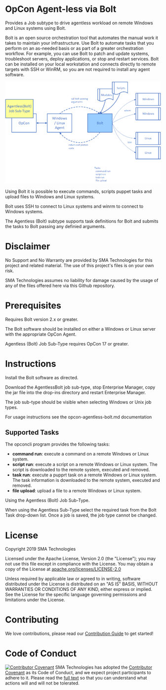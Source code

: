 # OpCon Agent-less via Bolt
Provides a Job subtype to drive agentless workload on remote Windows and Linux systems using Bolt.

Bolt is an open source orchestration tool that automates the manual work it takes to maintain your infrastructure. Use Bolt to automate tasks that you perform on an as-needed basis or as part of a greater orchestration workflow. For example, you can use Bolt to patch and update systems, troubleshoot servers, deploy applications, or stop and restart services. Bolt can be installed on your local workstation and connects directly to remote targets with SSH or WinRM, so you are not required to install any agent software.

![diagrm](/docs/images/Connectors_overview.png)

Using Bolt it is possible to execute commands, scripts puppet tasks and upload files to Windows and Linux systems. 

Bolt uses SSH to connect to Linux systems and winrm to connect to Windows systems.

The Agentless (Bolt) subtype supports task definitions for Bolt and submits the tasks to Bolt passing any definied arguments. 

# Disclaimer
No Support and No Warranty are provided by SMA Technologies for this project and related material. The use of this project's files is on your own risk.

SMA Technologies assumes no liability for damage caused by the usage of any of the files offered here via this Github repository.

# Prerequisites
Requires Bolt version 2.x or greater. 

The Bolt software should be installed on either a Windows or Linux server with the appropriate OpCon Agent.

Agentless (Bolt) Job Sub-Type requires OpCon 17 or greater. 

# Instructions
Install the Bolt software as directed.

Download the AgentlessBolt job sub-type, stop Enterprise Manager, copy the jar file into the drop-ins directory and restart Enterprise Manager.

The job sub-type should be visible when selecting Windows or Unix job types.

For usage instructions see the opcon-agentless-bolt.md documentation

## Supported Tasks
The opconcli program provides the following tasks:

- **command run**: execute a command on a remote Windows or Linux system.
- **script run**: execute a script on a remote Windows or Linux system. The script is downloaded to the remote system, executed and removed.
- **task run**: execute a pupprt task on a remote Windows or Linux system. The task information is downloaded to the remote system, executed and removed. 
- **file upload**: upload a file to a remote Windows or Linux system.

Using the Agentless (Bolt) Job Sub-Type.

When using the Agentless Sub-Type select the required task from the Bolt Task drop-down list. Once a job is saved, the job type cannot be changed.

# License
Copyright 2019 SMA Technologies

Licensed under the Apache License, Version 2.0 (the "License");
you may not use this file except in compliance with the License.
You may obtain a copy of the License at [apache.org/licenses/LICENSE-2.0](http://www.apache.org/licenses/LICENSE-2.0)

Unless required by applicable law or agreed to in writing, software
distributed under the License is distributed on an "AS IS" BASIS,
WITHOUT WARRANTIES OR CONDITIONS OF ANY KIND, either express or implied.
See the License for the specific language governing permissions and
limitations under the License.

# Contributing
We love contributions, please read our [Contribution Guide](CONTRIBUTING.md) to get started!

# Code of Conduct
[![Contributor Covenant](https://img.shields.io/badge/Contributor%20Covenant-v2.0%20adopted-ff69b4.svg)](code-of-conduct.md)
SMA Technologies has adopted the [Contributor Covenant](CODE_OF_CONDUCT.md) as its Code of Conduct, and we expect project participants to adhere to it. Please read the [full text](CODE_OF_CONDUCT.md) so that you can understand what actions will and will not be tolerated.

